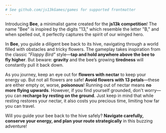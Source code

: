 ```yaml
---
# See github.com/js13kGames/games for supported frontmatter
---
```

Introducing **Bee**, a minimalist game created for the **js13k competition**! The name "Bee" is inspired by the digits "13," which resemble the letter "B," and when spelled out, it perfectly captures the spirit of our winged hero.

In **Bee**, you guide a diligent bee back to its hive, navigating through a world filled with obstacles and tricky flowers. The gameplay takes inspiration from the classic *"Flappy Bird"* style—**tap and hold anywhere above the bee to fly higher**. But beware: **gravity** and the bee’s growing **tiredness** will constantly pull it back down.

As you journey, keep an eye out for **flowers with nectar** to keep your energy up. But not all flowers are safe! **Avoid flowers with 13 petals**—these are either empty or, worse, **poisonous**! Running out of nectar means **no more flying upwards**. However, if you find yourself grounded, don't worry—you can **recharge by resting on the ground**. Just keep in mind that while resting restores your nectar, it also costs you precious time, limiting how far you can travel.

Will you guide your bee back to the hive safely? **Navigate carefully, conserve your energy, and plan your route strategically** in this buzzing adventure!
